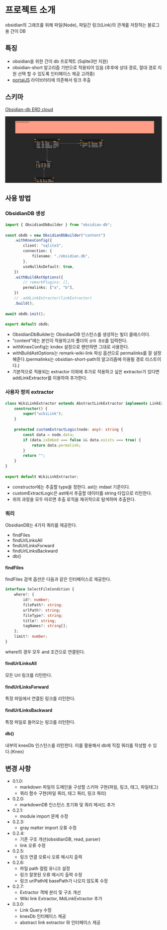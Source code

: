 # 프로젝트 소개

obsidian의 그래프를 위해 파일(Node), 파일간 링크(Link)의 관계를 저장하는 블로그용 간이 DB

## 특징

- obsidian을 위한 간이 db 프로젝트 (Sqlite3만 지원)
- obsidian-short 알고리즘 기반으로 적용되어 있음 (추후에 상대 경로, 절대 경로 지원 선택 할 수 있도록 인터페이스 제공 고려중)
- [portalJS](https://www.npmjs.com/package/@portaljs/remark-wiki-link) 라이브러리에 의존해서 링크 추출 

## 스키마

[Obsidian-db ERD cloud](https://www.erdcloud.com/d/ndNdpprfxSYydGitb)

![](obsidian-db.png)

## 사용 방법

### ObsidianDB 생성

```ts
import { ObsidianDbBuilder } from "obsidian-db";

const obdb = new ObsidianDbBuilder("content")
    .withKnexConfig({
        client: "sqlite3",
        connection: {
            filename: "./obsidian.db",
        },
        useNullAsDefault: true,
    })
    .withBuildAstOptions({
        // remarkPlugins: [],
        permalinks: ["a", "b"],
    })
    // .addLinkExtractor(linkExtractor)
    .build();

await obdb.init();

export default obdb;
```

- ObsidianDbBuilder는 ObsidianDB 인스턴스를 생성하는 빌더 클래스이다.
- "content"에는 본인이 적용하고자 폴더의 `상대 경로`를 입력한다.
- withKnexConfig는 kndex 설정으로 왠만하면 그대로 사용한다.
- withBuildAstOptions는 remark-wiki-link 파싱 옵션으로 permalinks를 잘 설정해준다.(permalinks는 obsidian-short-path의 알고리즘에 이용될 경로 리스트이다.)
- 기본적으로 적용되는 extractor 이외에 추가로 적용하고 싶은 extractor가 있다면 addLinkExtractor를 이용하여 추가한다.

### 사용자 정의 extractor

```ts
class WikiLinkExtractor extends AbstractLinkExtractor implements LinkExtractor {
    constructor() {
        super("wikiLink");
    }

    protected customExtractLogic(node: any): string {
        const data = node.data;
        if (data.isEmbed === false && data.exists === true) {
            return data.permalink;
        }
        return "";
    }
}

export default WikiLinkExtractor;
```

- constructor에는 추출할 type을 정한다. ast는 mdast 기준이다.
- customExtractLogic은 ast에서 추출할 데이터를 string 타입으로 리턴한다.
- 위의 과정을 모두 따르면 추출 로직을 재귀적으로 탐색하며 추출한다.

### 쿼리

ObsidianDB는 4가지 쿼리를 제공한다.
- findFiles
- findUrlLinksAll
- findUrlLinksForward
- findUrlLinksBackward
- db()

#### findFiles

findFiles 검색 옵션은 다음과 같은 인터페이스로 제공한다.

```ts
interface SelectFileCondition {
    where?: {
        id?: number;
        filePath?: string;
        urlPath?: string;
        fileType?: string;
        title?: string;
        tagNames?: string[];
    };
    limit?: number;
}
```

where의 경우 모두 and 조건으로 연결된다.

#### findUrlLinksAll

모든 Url 링크를 리턴한다. 

#### findUrlLinksForward

특정 파일에서 연결된 링크를 리턴한다.

#### findUrlLinksBackward

특정 파일로 들어오는 링크를 리턴한다.

#### db()

내부의 knexDb 인스턴스를 리턴한다. 이를 활용해서 db에 직접 쿼리를 작성할 수 있다.(Knex)

## 변경 사항

- 0.1.0:
    - markdown 파일의 도메인을 구성할 스키마 구현(파일, 링크, 태그, 파일태그)
    - 쿼리 함수 구현(파일 쿼리, 태그 쿼리, 링크 쿼리) 
- 0.2.0:
    - markdownDB 인스턴스 초기화 및 쿼리 메서드 추가
- 0.2.1:
    - module import 문제 수정 
- 0.2.3:
    - gray matter import 오류 수정
- 0.2.4:
    - 기존 구조 개선(obsidianDB, read, parser)
    - link 오류 수정
- 0.2.5:
    - 링크 연결 오류시 오류 메시지 출력
- 0.2.6:
    - 파일 path 컬럼 유니크 설정
    - 링크 잘못된 오류 메시지 출력 수정
    - 링크 urlPath에 basePath가 나오지 않도록 수정
- 0.2.7:
    - Extractor 객체 분리 및 구조 개선
    - Wiki link Extractor, MdLinkExtractor 추가
- 0.3.0:
    - Link Query 수정
    - knexDb 인터페이스 제공
    - abstract link extractor 와 인터페이스 제공
